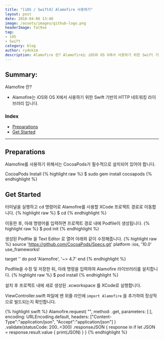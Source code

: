 ```yaml
---
title: "[iOS / Swift4] Alamofire 사용하기"
layout: post
date: 2018-04-06 13:40
image: /assets/images/github-logo.png
headerImage: fal9se
tag:
- iOS
- Swift
category: blog
author: ry4nkim
description: Alamofire 란? Alamofire는 iOS와 OS X에서 사용하기 위한 Swift 기반의 HTTP 네트워킹 라이브러리 입니다.
---
```


## Summary:

Alamofire 란?
- Alamofire는 iOS와 OS X에서 사용하기 위한 Swift 기반의 HTTP 네트워킹 라이브러리 입니다.

### Index
- [Preparations](#preparations)
- [Get Started](#get-started)

---
## Preparations

Alamofire를 사용하기 위해서는 CocoaPods가 필수적으로 설치되어 있어야 합니다.

CocoaPods Install
{% highlight raw %}
$ sudo gem install cocoapods
{% endhighlight %}

## Get Started

터미널을 실행하고 cd 명령어로 Alamofire를 사용할 XCode 프로젝트 경로로 이동합니다.
{% highlight raw %}
$ cd <Your Project Path>
{% endhighlight %}

이동한 후, 아래 명령어를 입력하면 프로젝트 경로 내에 Podfile이 생성됩니다.
{% highlight raw %}
$ pod init
{% endhighlight %}

생성된 Podfile 을 Text Editor 로 열어 아래와 같이 수정해줍니다.
{% highlight raw %}
source 'https://github.com/CocoaPods/Specs.git'
platform :ios, '10.0'
use_frameworks!

target '<Your Target Name>' do
    pod 'Alamofire', '~> 4.7'
end
{% endhighlight %}

Podfile을 수정 및 저장한 뒤, 아래 명령을 입력하여 Alamofire 라이브러리를 설치합니다.
{% highlight raw %}
$ pod install
{% endhighlight %}

설치 후 프로젝트 내에 새로 생성된 <Your Project Name>.xcworkspace 를 XCode로 실행합니다.

ViewController.swift 파일에 맨 위줄 라인에 `import Alamofire` 을 추가하여 정상적으로 빌드되는지 확인합니다.

{% highlight swift %}
Alamofire.request(
            "<URL>",
            method: .get,
            parameters: [:],
            encoding: URLEncoding.default,
            headers: ["Content-Type":"application/json", "Accept":"application/json"]
            )
            .validate(statusCode: 200..<300)
            .responseJSON {
                response in
                if let JSON = response.result.value {
                    print(JSON)
                }
            }
{% endhighlight %}
